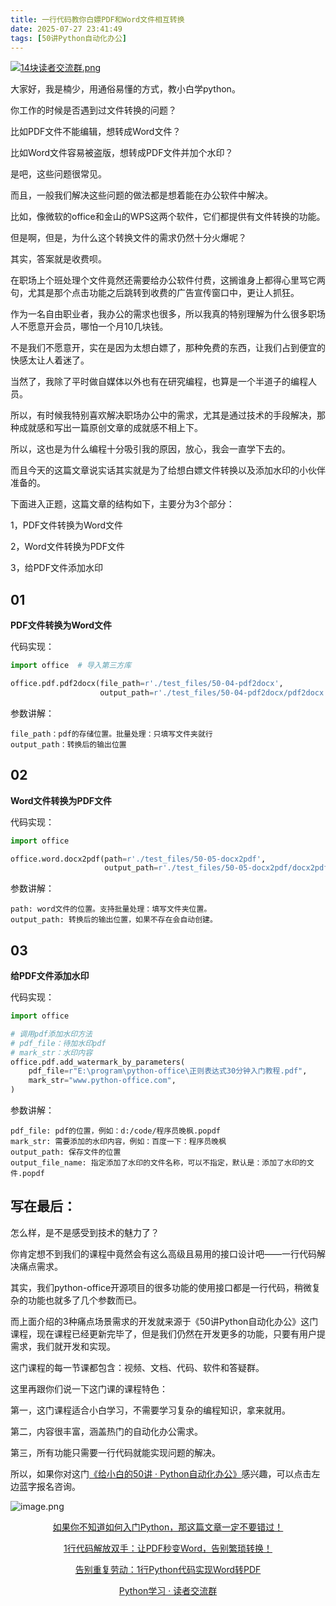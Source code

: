 ```yaml
---
title: 一行代码教你白嫖PDF和Word文件相互转换
date: 2025-07-27 23:41:49
tags: [50讲Python自动化办公]
---
```

[![14块读者交流群.png](https://raw.gitcode.com/user-images/assets/5027920/48edc8fa-6d2e-4eca-9e14-d71638eadb55/14块读者交流群.png '14块读者交流群.png')](https://mp.weixin.qq.com/s?__biz=MzUzNTc5NjA4NQ==&mid=2247502200&idx=1&sn=7e543675545ac6622123af6009fdebce&scene=21#wechat_redirect)

大家好，我是楠少，用通俗易懂的方式，教小白学python。

你工作的时候是否遇到过文件转换的问题？

比如PDF文件不能编辑，想转成Word文件？

比如Word文件容易被盗版，想转成PDF文件并加个水印？

是吧，这些问题很常见。

而且，一般我们解决这些问题的做法都是想着能在办公软件中解决。

比如，像微软的office和金山的WPS这两个软件，它们都提供有文件转换的功能。

但是啊，但是，为什么这个转换文件的需求仍然十分火爆呢？

其实，答案就是收费呗。

在职场上个班处理个文件竟然还需要给办公软件付费，这搁谁身上都得心里骂它两句，尤其是那个点击功能之后跳转到收费的广告宣传窗口中，更让人抓狂。

作为一名自由职业者，我办公的需求也很多，所以我真的特别理解为什么很多职场人不愿意开会员，哪怕一个月10几块钱。

不是我们不愿意开，实在是因为太想白嫖了，那种免费的东西，让我们占到便宜的快感太让人着迷了。

当然了，我除了平时做自媒体以外也有在研究编程，也算是一个半道子的编程人员。

所以，有时候我特别喜欢解决职场办公中的需求，尤其是通过技术的手段解决，那种成就感和写出一篇原创文章的成就感不相上下。

所以，这也是为什么编程十分吸引我的原因，放心，我会一直学下去的。

而且今天的这篇文章说实话其实就是为了给想白嫖文件转换以及添加水印的小伙伴准备的。

下面进入正题，这篇文章的结构如下，主要分为3个部分：

1，PDF文件转换为Word文件

2，Word文件转换为PDF文件

3，给PDF文件添加水印


## 01


**PDF文件转换为Word文件**

代码实现：

```python
import office  # 导入第三方库

office.pdf.pdf2docx(file_path=r'./test_files/50-04-pdf2docx',
                    output_path=r'./test_files/50-04-pdf2docx/pdf2docx')
```


参数讲解：
```
file_path：pdf的存储位置。批量处理：只填写文件夹就行
output_path：转换后的输出位置
```

## 02


**Word文件转换为PDF文件**

代码实现：
```python
import office

office.word.docx2pdf(path=r'./test_files/50-05-docx2pdf',
                     output_path=r'./test_files/50-05-docx2pdf/docx2pdf')
```

参数讲解：
```
path: word文件的位置。支持批量处理：填写文件夹位置。
output_path: 转换后的输出位置，如果不存在会自动创建。
```

## 03


**给PDF文件添加水印**

代码实现：
```python
import office

# 调用pdf添加水印方法
# pdf_file：待加水印pdf
# mark_str：水印内容
office.pdf.add_watermark_by_parameters(
    pdf_file=r"E:\program\python-office\正则表达式30分钟入门教程.pdf",
    mark_str="www.python-office.com",
)
```
参数讲解：
```
pdf_file: pdf的位置，例如：d:/code/程序员晚枫.popdf
mark_str: 需要添加的水印内容，例如：百度一下：程序员晚枫
output_path: 保存文件的位置
output_file_name: 指定添加了水印的文件名称，可以不指定，默认是：添加了水印的文件.popdf
```

## 写在最后：

怎么样，是不是感受到技术的魅力了？

你肯定想不到我们的课程中竟然会有这么高级且易用的接口设计吧——一行代码解决痛点需求。

其实，我们python-office开源项目的很多功能的使用接口都是一行代码，稍微复杂的功能也就多了几个参数而已。

而上面介绍的3种痛点场景需求的开发就来源于《50讲Python自动化办公》这门课程，现在课程已经更新完毕了，但是我们仍然在开发更多的功能，只要有用户提需求，我们就开发和实现。

这门课程的每一节课都包含：视频、文档、代码、软件和答疑群。

这里再跟你们说一下这门课的课程特色：

第一，这门课程适合小白学习，不需要学习复杂的编程知识，拿来就用。

第二，内容很丰富，涵盖热门的自动化办公需求。

第三，所有功能只需要一行代码就能实现问题的解决。

所以，如果你对这门[《给小白的50讲 · Python自动化办公》](https://mp.weixin.qq.com/merchant/mppaysubscribe?action=go_paid_article&article_url=https%3A%2F%2Fmp.weixin.qq.com%2Fs%2F9hB7Ghyf_km5ARSBBWt4BQ&token=772408466&lang=zh_CN)感兴趣，可以点击左边蓝字报名咨询。

![image.png](https://raw.gitcode.com/user-images/assets/5027920/df7121f7-192b-42e5-a627-fbe859fa12d2/image.png 'image.png')

<center> 
  
[如果你不知道如何入门Python，那这篇文章一定不要错过！](https://mp.weixin.qq.com/s?__biz=MzUzNTc5NjA4NQ==&mid=2247502159&idx=1&sn=2055640a3601d937cd54d04a51d0efd3&scene=21#wechat_redirect)

[1行代码解放双手：让PDF秒变Word，告别繁琐转换！](https://mp.weixin.qq.com/s?__biz=MzUzNTc5NjA4NQ==&mid=2247502168&idx=1&sn=79525915ec587f41e4ec47dc595a40b5&scene=21#wechat_redirect)

[告别重复劳动：1行Python代码实现Word转PDF](https://mp.weixin.qq.com/s/REQnMjSIaR9IdLxE6IsLig?token=772408466&lang=zh_CN)

[Python学习 · 读者交流群](https://mp.weixin.qq.com/s?__biz=MzUzNTc5NjA4NQ==&mid=2247502200&idx=1&sn=7e543675545ac6622123af6009fdebce&scene=21#wechat_redirect)
  
<center>






